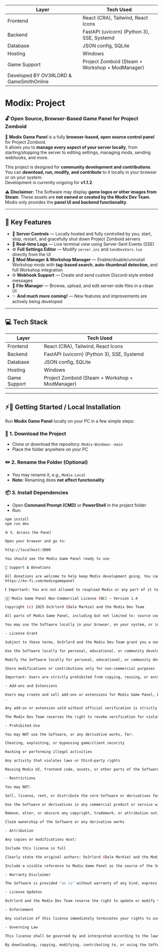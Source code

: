 
| Layer        | Tech Used                                       |
| ------------ | ----------------------------------------------- |
| Frontend     | React (CRA), Tailwind, React Icons              |
| Backend      | FastAPI (uvicorn) (Python 3), SSE, Systemd      |
| Database     | JSON config, SQLite                             |
| Hosting      | Windows                                         |
| Game Support | Project Zomboid (Steam + Workshop + ModManager) |
| Developed BY OV3RLORD & GameSmithOnline |

# Modix: Project  
### 🔓 Open Source, Browser-Based Game Panel for Project Zomboid  

🚀 **Modix Game Panel** is a fully **browser-based, open source control panel** for Project Zomboid.  
It allows you to **manage every aspect of your server locally**, from starting/stopping the server to editing settings, managing mods, sending webhooks, and more.  

This project is designed for **community development and contributions**. You can **download, run, modify, and contribute** to it locally in your browser or on your system.  
Development is currently ongoing for **v1.1.2**.  

⚠️ **Disclaimer:** The Software may display **game logos or other images from Steam**. These assets are **not owned or created by the Modix Dev Team**. Modix only provides the **panel UI and backend functionality**.  

---

## 🧩 Key Features  

- 🔧 **Server Controls** — Locally hosted and fully controlled by you; start, stop, restart, and gracefully shut down Project Zomboid servers  
- 🧠 **Real-time Logs** — Live terminal view using Server-Sent Events (SSE)  
- ⚙️ **Full Settings Editor** — Modify `server.ini` and `SandboxVars.lua` directly from the UI  
- 🧱 **Mod Manager & Workshop Manager** — Enable/disable/uninstall Workshop mods with **tag-based search**, **auto-thumbnail detection**, and full Workshop integration  
- 🌐 **Webhook Support** — Create and send custom Discord-style embed messages  
- 🧰 **File Manager** — Browse, upload, and edit server-side files in a clean UI  
- ✨ **And much more coming!** — New features and improvements are actively being developed



---

## 💻 Tech Stack  

| Layer       | Tech Used                               |  
|-------------|-----------------------------------------|  
| Frontend    | React (CRA), Tailwind, React Icons       |  
| Backend     | FastAPI (uvicorn) (Python 3), SSE, Systemd |  
| Database    | JSON config, SQLite                     |  
| Hosting     | Windows                                 |  
| Game Support| Project Zomboid (Steam + Workshop + ModManager) |  

---

## ⚡🚀 Getting Started / Local Installation  

Run **Modix Game Panel** locally on your PC in a few simple steps:

### 💾 1. Download the Project
- Clone or download the repository: `Modix-Windows--main`
- Place the folder anywhere on your PC

### ✏️ 2. Rename the Folder (Optional)
- You may rename it, e.g., `Modix-Local`
- **Note:** Renaming does **not affect functionality**

### 📦 3. Install Dependencies
- Open **Command Prompt (CMD)** or **PowerShell** in the project folder
- Run:
```bash
npm install 
npm run dev

🌐 5. Access the Panel

Open your browser and go to:

http://localhost:3000

You should see the Modix Game Panel ready to use

💖 Support & Donations

All donations are welcome to help keep Modix development going. You can support us here:
https://ko-fi.com/modixgamepanel

❗ Important: You are not allowed to reupload Modix or any part of it to another website. The project must always be used from this official repository or your local environment.

🧑‍💻 Modix Game Panel Non-Commercial License (NC) – Version 1.4

Copyright (c) 2025 Ov3rlord (Dale Markie) and the Modix Dev Team

All parts of Modix Game Panel, including but not limited to: source code, API code, frontend, backend, UI components, assets, documentation, and any content officially produced by the Modix Dev Team (collectively the "Software"), are the exclusive property of Ov3rlord (Dale Markie) and the Modix Dev Team.

You may use the Software locally in your browser, on your system, or in a personal development environment for personal, educational, or community development purposes, and you are encouraged to contribute to the project. Ownership remains solely with the original authors, and you may never claim ownership of the Software or any derivative work, even if modified.

- License Grant

Subject to these terms, Ov3rlord and the Modix Dev Team grant you a non-exclusive, non-transferable, non-commercial license to:

Use the Software locally for personal, educational, or community development purposes

Modify the Software locally for personal, educational, or community development purposes

Share modifications or contributions only for non-commercial purposes

Important: Users are strictly prohibited from copying, reusing, or extracting Modix UI components, frontend code, assets, or other parts of the Software to incorporate into another website, application, or software. You may only modify or build upon Modix within the context of this project for personal, educational, or community purposes.

- Add-ons and Extensions

Users may create and sell add-ons or extensions for Modix Game Panel, but only after being officially verified by the Modix Dev Team via our official Discord server: https://discord.gg/EwWZUSR9tM
.

Any add-on or extension sold without official verification is strictly prohibited

The Modix Dev Team reserves the right to revoke verification for violations of our rules or policies

- Prohibited Use

You may NOT use the Software, or any derivative works, for:

Cheating, exploiting, or bypassing game/client security

Hacking or performing illegal activities

Any activity that violates laws or third-party rights

Reusing Modix UI, frontend code, assets, or other parts of the Software in another website, application, or software

- Restrictions

You may NOT:

Sell, license, rent, or distribute the core Software or derivatives for profit or commercial purposes, except as allowed under Section 3 (verified add-ons)

Use the Software or derivatives in any commercial product or service without explicit permission

Remove, alter, or obscure any copyright, trademark, or attribution notices

Claim ownership of the Software or any derivative works

- Attribution

Any copies or modifications must:

Include this license in full

Clearly state the original authors: Ov3rlord (Dale Markie) and the Modix Dev Team

Include a visible reference to Modix Game Panel as the source of the Software

- Warranty Disclaimer

The Software is provided "as is" without warranty of any kind, express or implied. Ov3rlord and the Modix Dev Team shall not be liable for any damages arising from the use or inability to use the Software.

- License Updates

Ov3rlord and the Modix Dev Team reserve the right to update or modify this license at any time. Users are responsible for reviewing the license for updates and must comply with the most recent version.

- Enforcement

Any violation of this license immediately terminates your rights to use the Software. Ov3rlord and the Modix Dev Team reserve the right to pursue legal action against anyone violating the non-commercial, prohibited use, or any other terms of this license.

- Governing Law

This license shall be governed by and interpreted according to the laws of the United Kingdom (or your preferred jurisdiction).

By downloading, copying, modifying, contributing to, or using the Software, you agree to be bound by these terms. The Software remains the exclusive property of Ov3rlord (Dale Markie) and the Modix Dev Team at all times, while being fully open source for community development under the conditions outlined above.
